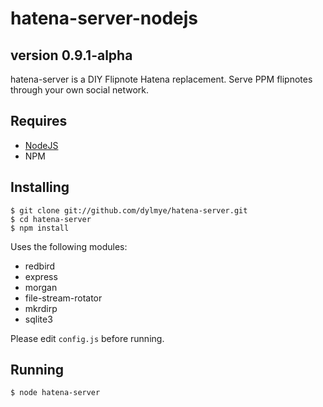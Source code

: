 # hatena-server-nodejs
## version 0.9.1-alpha    
hatena-server is a DIY Flipnote Hatena replacement. Serve PPM flipnotes through your own social network.    

## Requires    

* [NodeJS](https://nodejs.org/)    
* NPM    

## Installing    

    $ git clone git://github.com/dylmye/hatena-server.git
    $ cd hatena-server
    $ npm install    
    
Uses the following modules:

* redbird
* express
* morgan
* file-stream-rotator    
* mkrdirp
* sqlite3


Please edit `config.js` before running.    

## Running    

    $ node hatena-server